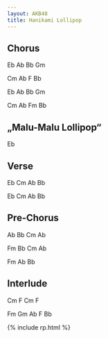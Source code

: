 ```yaml
---
layout: AKB48
title: Hanikami Lollipop
---
```

## Chorus 
Eb Ab Bb Gm 

Cm Ab F Bb 

Eb Ab Bb Gm 

Cm Ab Fm Bb 

## „Malu-Malu Lollipop“ 
Eb 

## Verse 
Eb Cm Ab Bb 

Eb Cm Ab Bb 

## Pre-Chorus 
Ab Bb Cm Ab 

Fm Bb Cm Ab 

Fm Ab Bb 

## Interlude 
Cm F Cm F 

Fm Gm Ab F Bb 

{% include rp.html %}
